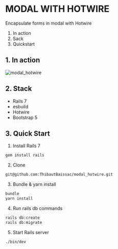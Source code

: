 # MODAL WITH HOTWIRE

Encapsulate forms in modal with Hotwire

1. In action
2. Sack
3. Quickstart

## 1. In action
![modal_hotwire](https://user-images.githubusercontent.com/59996803/146952422-e5945f33-f549-451e-bd7e-c3f5564581e8.gif)

## 2. Stack
- Rails 7
- esbuild
- Hotwire
- Bootstrap 5

## 3. Quick Start

1. Install Rails 7
  ```bash
  gem install rails
  ```

2. Clone
  ```bash
  git@github.com:ThibautBaissac/modal_hotwire.git
  ```

3. Bundle & yarn install
  ```bash
  bundle
  yarn install
  ```

4. Run rails db commands
  ```bash
  rails db:create
  rails db:migrate
  ```

5. Start Rails server
  ```bash
  ./bin/dev
  ```
